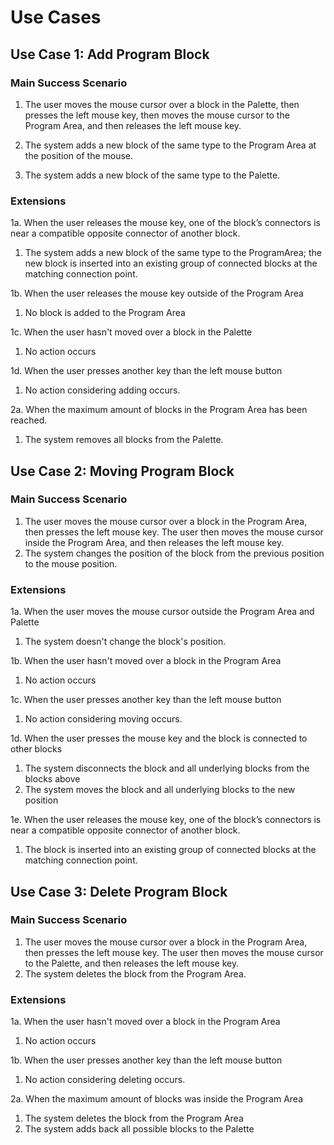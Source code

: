 # Use Cases
## Use Case 1: Add Program Block
### Main Success Scenario
1. The user moves the mouse cursor over a block in the Palette, then presses the left mouse key, then moves the mouse 
cursor to the Program Area, and then releases the left mouse key.

2. The system adds a new block of the same type to the Program Area at the position of the mouse.

3. The system adds a new block of the same type to the Palette.

### Extensions
1a. When the user releases the mouse key, one of the block’s 
connectors is near a compatible opposite connector of another block.
 1. The system adds a new block of the same type to the ProgramArea;
 the new block is inserted into an existing group of connected blocks at the matching connection point.

1b. When the user releases the mouse key outside of the Program Area
 1. No block is added to the Program Area

1c. When the user hasn't moved over a block in the Palette
 1. No action occurs

1d. When the user presses another key than the left mouse button
 1. No action considering adding occurs.

2a. When the maximum amount of blocks in the Program Area has been reached.
 1. The system removes all blocks from the Palette.
 
## Use Case 2: Moving Program Block
### Main Success Scenario
 1. The user moves the mouse cursor over a block in the Program Area, then presses the left mouse key. 
 The user then moves the mouse cursor inside the Program Area, and then releases the left mouse key.
 2. The system changes the position of the block from the previous position to the mouse position.
### Extensions
1a. When the user moves the mouse cursor outside the Program Area and Palette
1. The system doesn't change the block's position.

1b. When the user hasn't moved over a block in the Program Area
 1. No action occurs
 
1c. When the user presses another key than the left mouse button
 1. No action considering moving occurs.

1d. When the user presses the mouse key and the block is connected to other blocks
 1. The system disconnects the block and all underlying blocks from the blocks above
 2. The system moves the block and all underlying blocks to the new position

1e. When the user releases the mouse key, one of the block’s 
connectors is near a compatible opposite connector of another block.
 1. The block is inserted into an existing group of connected blocks at the matching connection point.
## Use Case 3: Delete Program Block

### Main Success Scenario
1. The user moves the mouse cursor over a block in the Program Area, then presses the left mouse key. 
 The user then moves the mouse cursor to the Palette, and then releases the left mouse key.
 2. The system deletes the block from the Program Area.
 
### Extensions
1a. When the user hasn't moved over a block in the Program Area
 1. No action occurs
 
1b. When the user presses another key than the left mouse button
 1. No action considering deleting occurs.
 
2a. When the maximum amount of blocks was inside the Program Area
 1. The system deletes the block from the Program Area
 2. The system adds back all possible blocks to the Palette


